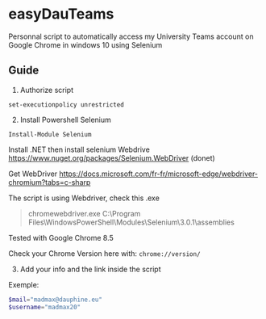 # easyDauTeams

 Personnal script to automatically access my University Teams account on Google Chrome in windows 10 using Selenium

 ## Guide

 1. Authorize script

`set-executionpolicy unrestricted`

 2. Install Powershell Selenium

`Install-Module Selenium`

Install .NET then install selenium Webdrive https://www.nuget.org/packages/Selenium.WebDriver (donet)

Get WebDriver
https://docs.microsoft.com/fr-fr/microsoft-edge/webdriver-chromium?tabs=c-sharp

The script is using Webdriver, check this .exe
> chromewebdriver.exe
> C:\Program Files\WindowsPowerShell\Modules\Selenium\3.0.1\assemblies

Tested with Google Chrome 8.5

Check your Chrome Version here with: `chrome://version/`

3. Add your info and the link inside the script

Exemple:
```Powershell
$mail="madmax@dauphine.eu"
$username="madmax20"
```
